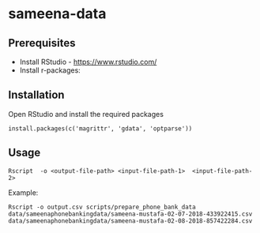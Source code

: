 # sameena-data

## Prerequisites
- Install RStudio - https://www.rstudio.com/
- Install r-packages:

## Installation
Open RStudio and install the required packages
```
install.packages(c('magrittr', 'gdata', 'optparse'))
```

## Usage
```
Rscript  -o <output-file-path> <input-file-path-1>  <input-file-path-2>
```

Example:
```
Rscript -o output.csv scripts/prepare_phone_bank_data data/sameenaphonebankingdata/sameena-mustafa-02-07-2018-433922415.csv data/sameenaphonebankingdata/sameena-mustafa-02-08-2018-857422284.csv
```
